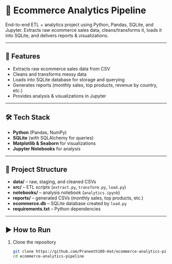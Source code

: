 # 🛒 Ecommerce Analytics Pipeline  
End-to-end ETL + analytics project using Python, Pandas, SQLite, and Jupyter. Extracts raw ecommerce sales data, cleans/transforms it, loads it into SQLite, and delivers reports & visualizations.  

---

## 🚀 Features
- Extracts raw ecommerce sales data from CSV  
- Cleans and transforms messy data  
- Loads into SQLite database for storage and querying  
- Generates reports (monthly sales, top products, revenue by country, etc.)  
- Provides analysis & visualizations in Jupyter  

---

## 🛠 Tech Stack
- **Python** (Pandas, NumPy)  
- **SQLite** (with SQLAlchemy for queries)  
- **Matplotlib & Seaborn** for visualizations  
- **Jupyter Notebooks** for analysis  

---

## 📂 Project Structure
- **data/** – raw, staging, and cleaned CSVs  
- **src/** – ETL scripts (`extract.py`, `transform.py`, `load.py`)  
- **notebooks/** – analysis notebook (`analytics.ipynb`)  
- **reports/** – generated CSVs (monthly sales, top products, etc.)  
- **ecommerce.db** – SQLite database created by `load.py`  
- **requirements.txt** – Python dependencies  

---

## ▶️ How to Run
1. Clone the repository  
   ```bash
   git clone https://github.com/Praneeth100-Hat/ecommerce-analytics-pipeline.git
   cd ecommerce-analytics-pipeline
